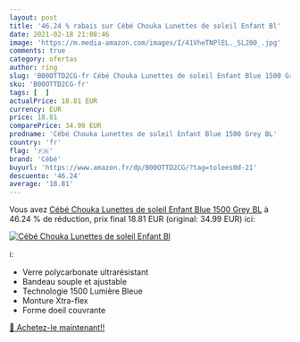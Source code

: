 ```yaml
---
layout: post
title: '46.24 % rabais sur Cébé Chouka Lunettes de soleil Enfant Bl'
date: 2021-02-18 21:08:46
image: 'https://m.media-amazon.com/images/I/41VheTNPlEL._SL200_.jpg'
comments: true
category: ofertas
author: ring
slug: 'B00OTTD2CG-fr Cébé Chouka Lunettes de soleil Enfant Blue 1500 Grey BL'
sku: 'B00OTTD2CG-fr'
tags: [  ]
actualPrice: 18.81 EUR
currency: EUR
price: 18.81
comparePrice: 34.99 EUR
prodname: 'Cébé Chouka Lunettes de soleil Enfant Blue 1500 Grey BL'
country: 'fr'
flag: '🇫🇷'
brand: 'Cébé'
buyurl: 'https://www.amazon.fr/dp/B00OTTD2CG/?tag=tolees0d-21'
descuento: '46.24'
average: '18.81'
---
```


Vous avez [Cébé Chouka Lunettes de soleil Enfant Blue 1500 Grey BL](https://www.amazon.fr/dp/B00OTTD2CG/?tag=tolees0d-21)  à  46.24 % de réduction, prix final  18.81 EUR (original: 34.99 EUR) ici:

[![Cébé Chouka Lunettes de soleil Enfant Bl](https://m.media-amazon.com/images/I/41VheTNPlEL._SL200_.jpg)](https://www.amazon.fr/dp/B00OTTD2CG/?tag=tolees0d-21)

ℹ️:

- Verre polycarbonate ultrarésistant
- Bandeau souple et ajustable
- Technologie 1500 Lumière Bleue
- Monture Xtra-flex
- Forme doeil couvrante

[🛒 Achetez-le maintenant!!](https://www.amazon.fr/dp/B00OTTD2CG/?tag=tolees0d-21)
